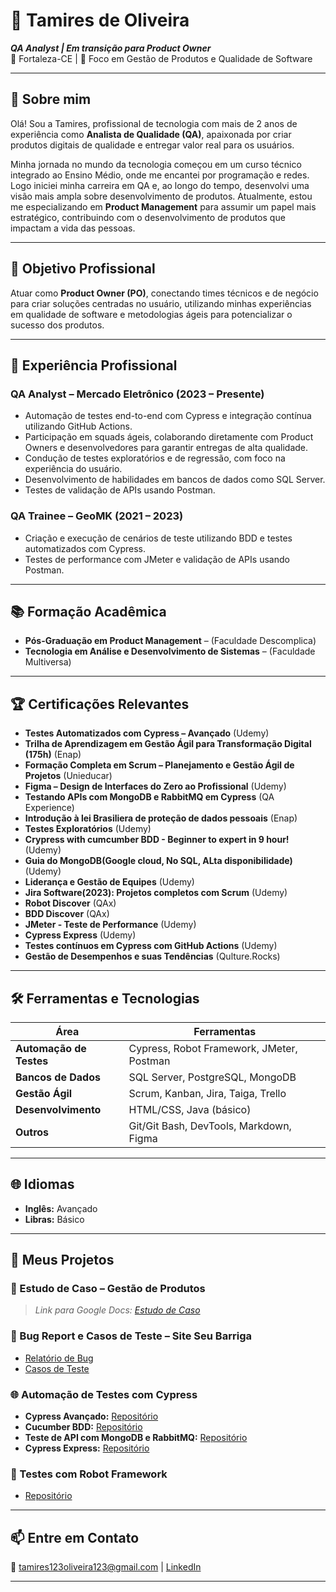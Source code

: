 # 🌟 **Tamires de Oliveira**  
**_QA Analyst | Em transição para Product Owner_**  
📍 Fortaleza-CE | 🎯 Foco em Gestão de Produtos e Qualidade de Software  

---

## **👋 Sobre mim**  
Olá! Sou a Tamires, profissional de tecnologia com mais de 2 anos de experiência como **Analista de Qualidade (QA)**, apaixonada por criar produtos digitais de qualidade e entregar valor real para os usuários.  

Minha jornada no mundo da tecnologia começou em um curso técnico integrado ao Ensino Médio, onde me encantei por programação e redes. Logo iniciei minha carreira em QA e, ao longo do tempo, desenvolvi uma visão mais ampla sobre desenvolvimento de produtos. Atualmente, estou me especializando em **Product Management** para assumir um papel mais estratégico, contribuindo com o desenvolvimento de produtos que impactam a vida das pessoas.  

---

## **🚀 Objetivo Profissional**  
Atuar como **Product Owner (PO)**, conectando times técnicos e de negócio para criar soluções centradas no usuário, utilizando minhas experiências em qualidade de software e metodologias ágeis para potencializar o sucesso dos produtos.  

---

## **💼 Experiência Profissional**  

### **QA Analyst – Mercado Eletrônico (2023 – Presente)**  
- Automação de testes end-to-end com Cypress e integração contínua utilizando GitHub Actions.  
- Participação em squads ágeis, colaborando diretamente com Product Owners e desenvolvedores para garantir entregas de alta qualidade.  
- Condução de testes exploratórios e de regressão, com foco na experiência do usuário.  
- Desenvolvimento de habilidades em bancos de dados como SQL Server.  
- Testes de validação de APIs usando Postman. 

### **QA Trainee – GeoMK (2021 – 2023)**  
- Criação e execução de cenários de teste utilizando BDD e testes automatizados com Cypress.  
- Testes de performance com JMeter e validação de APIs usando Postman.  


---

## **📚 Formação Acadêmica**  
- **Pós-Graduação em Product Management** – (Faculdade Descomplica)  
- **Tecnologia em Análise e Desenvolvimento de Sistemas** – (Faculdade Multiversa)  

---

## **🏆 Certificações Relevantes**  
- **Testes Automatizados com Cypress – Avançado** (Udemy)  
- **Trilha de Aprendizagem em Gestão Ágil para Transformação Digital (175h)** (Enap)  
- **Formação Completa em Scrum – Planejamento e Gestão Ágil de Projetos** (Unieducar)  
- **Figma – Design de Interfaces do Zero ao Profissional** (Udemy)  
- **Testando APIs com MongoDB e RabbitMQ em Cypress** (QA Experience)  
- **Introdução à lei Brasiliera de proteção de dados pessoais** (Enap)
- **Testes Exploratórios** (Udemy)
- **Crypress with cumcumber BDD - Beginner to expert in 9 hour!** (Udemy)
- **Guia do MongoDB(Google cloud, No SQL, ALta disponibilidade)** (Udemy)
- **Liderança e Gestão de Equipes** (Udemy)
- **Jira Software(2023): Projetos completos com Scrum** (Udemy)
- **Robot Discover** (QAx)
- **BDD Discover** (QAx)
- **JMeter - Teste de Performance** (Udemy)
- **Cypress Express** (Udemy)
- **Testes contínuos em Cypress com GitHub Actions** (Udemy)
- **Gestão de Desempenhos e suas Tendências** (Qulture.Rocks)

---

## **🛠️ Ferramentas e Tecnologias**  
| **Área**                | **Ferramentas**                                                                                     |
|-------------------------|----------------------------------------------------------------------------------------------------|
| **Automação de Testes** | Cypress, Robot Framework, JMeter, Postman                                                          |
| **Bancos de Dados**     | SQL Server, PostgreSQL, MongoDB                                                                   |
| **Gestão Ágil**         | Scrum, Kanban, Jira, Taiga, Trello                                                                |
| **Desenvolvimento**     | HTML/CSS, Java (básico)                                                                           |
| **Outros**              | Git/Git Bash, DevTools, Markdown, Figma                                                           |

---

## **🌐 Idiomas**  
- **Inglês:** Avançado  
- **Libras:** Básico  

---

## **📂 Meus Projetos**  

### **📄 Estudo de Caso – Gestão de Produtos**  
> _Link para Google Docs: [Estudo de Caso](https://docs.google.com/document/d/1mZIyxl4plOJlarUoNcO7k4EFTTut3V9-sliBsnyQVkQ/edit?usp=sharing)_  

### **🐛 Bug Report e Casos de Teste – Site Seu Barriga**  
- [Relatório de Bug](https://drive.google.com/file/d/1koHzNHvtAI7hCWhF-3w9OsI946fA0i8V/view?usp=sharing)  
- [Casos de Teste](https://docs.google.com/spreadsheets/d/1cf1vNmawYpK8TdfnWXfH_LNnm3PlEIHIKsXJsTaIpBI/edit?usp=sharing)  

### **🌐 Automação de Testes com Cypress**  
- **Cypress Avançado:** [Repositório](Curso_Avançado/cypress/e2e/hackernewsStories.cy.js)  
- **Cucumber BDD:** [Repositório](Curso_BDD)  
- **Teste de API com MongoDB e RabbitMQ:** [Repositório](Curso_TesteDeAPI)  
- **Cypress Express:** [Repositório](Curso_CypressExpress)  

### **🤖 Testes com Robot Framework**  
- [Repositório](WalkDog_Robot)  

---

## **📫 Entre em Contato**  
📧 tamires123oliveira123@gmail.com | [LinkedIn](https://www.linkedin.com/in/tamires-oliveira-815b02220/) 

---
